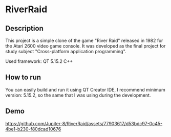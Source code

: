 # RiverRaid

## Description

This project is a simple clone of the game "River Raid" released in 1982 for the Atari 2600 video game console.
It was developed as the final project for study subject "Cross-platform application programming".

Used framework: QT 5.15.2 C++

## How to run

You can easily build and run it using QT Creator IDE, I recommend minimum version: 5.15.2, so the same that I was using during the development.

## Demo 

https://github.com/Jupiter-8/RiverRaid/assets/77903617/d53bdc97-0c45-4be1-b230-f80dcad10676
